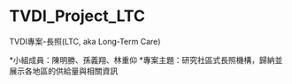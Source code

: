 # TVDI_Project_LTC
TVDI專案-長照(LTC, aka Long-Term Care)

*小組成員：陳明勝、孫義翔、林重仰
*專案主題：研究社區式長照機構，歸納並展示各地區的供給量與相關資訊
